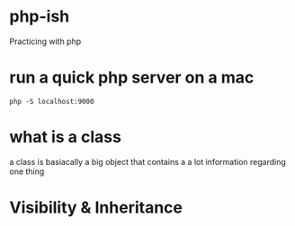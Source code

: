 # php-ish
Practicing with php


# run a quick php server on a mac
`php -S localhost:9000  `


# what is a class
a class is basiacally a big object that contains a a lot information regarding one thing

# Visibility & Inheritance
